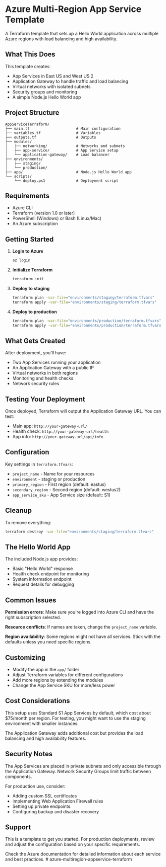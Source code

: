 
# Azure Multi-Region App Service Template

A Terraform template that sets up a Hello World application across multiple Azure regions with load balancing and high availability.

## What This Does

This template creates:

- App Services in East US and West US 2
- Application Gateway to handle traffic and load balancing
- Virtual networks with isolated subnets
- Security groups and monitoring
- A simple Node.js Hello World app

## Project Structure

```text
AppServiceTerraform/
├── main.tf                     # Main configuration
├── variables.tf                # Variables
├── outputs.tf                  # Outputs
├── modules/
│   ├── networking/             # Networks and subnets
│   ├── app-service/            # App Service setup
│   └── application-gateway/    # Load balancer
├── environments/
│   ├── staging/
│   └── production/
├── app/                        # Node.js Hello World app
└── scripts/
    └── deploy.ps1              # Deployment script
```

## Requirements

- Azure CLI
- Terraform (version 1.0 or later)
- PowerShell (Windows) or Bash (Linux/Mac)
- An Azure subscription

## Getting Started

1. **Login to Azure**

   ```bash
   az login
   ```

2. **Initialize Terraform**

   ```bash
   terraform init
   ```

3. **Deploy to staging**

   ```bash
   terraform plan -var-file="environments/staging/terraform.tfvars"
   terraform apply -var-file="environments/staging/terraform.tfvars"
   ```

4. **Deploy to production**

   ```bash
   terraform plan -var-file="environments/production/terraform.tfvars"
   terraform apply -var-file="environments/production/terraform.tfvars"
   ```

## What Gets Created

After deployment, you'll have:

- Two App Services running your application
- An Application Gateway with a public IP
- Virtual networks in both regions
- Monitoring and health checks
- Network security rules

## Testing Your Deployment

Once deployed, Terraform will output the Application Gateway URL. You can test:

- Main app: `http://your-gateway-url/`
- Health check: `http://your-gateway-url/health`
- App info: `http://your-gateway-url/api/info`

## Configuration

Key settings in `terraform.tfvars`:

- `project_name` - Name for your resources
- `environment` - staging or production
- `primary_region` - First region (default: eastus)
- `secondary_region` - Second region (default: westus2)
- `app_service_sku` - App Service size (default: S1)

## Cleanup

To remove everything:

```bash
terraform destroy -var-file="environments/staging/terraform.tfvars"
```

## The Hello World App

The included Node.js app provides:

- Basic "Hello World" response
- Health check endpoint for monitoring
- System information endpoint
- Request details for debugging

## Common Issues

**Permission errors**: Make sure you're logged into Azure CLI and have the right subscription selected.

**Resource conflicts**: If names are taken, change the `project_name` variable.

**Region availability**: Some regions might not have all services. Stick with the defaults unless you need specific regions.

## Customizing

- Modify the app in the `app/` folder
- Adjust Terraform variables for different configurations
- Add more regions by extending the modules
- Change the App Service SKU for more/less power

## Cost Considerations

This setup uses Standard S1 App Services by default, which cost about $75/month per region. For testing, you might want to use the staging environment with smaller instances.

The Application Gateway adds additional cost but provides the load balancing and high availability features.

## Security Notes

The App Services are placed in private subnets and only accessible through the Application Gateway. Network Security Groups limit traffic between components.

For production use, consider:

- Adding custom SSL certificates
- Implementing Web Application Firewall rules
- Setting up private endpoints
- Configuring backup and disaster recovery

## Support

This is a template to get you started. For production deployments, review and adjust the configuration based on your specific requirements.

Check the Azure documentation for detailed information about each service and best practices.
#   a z u r e - m u l t i r e g i o n - a p p s e r v i c e - t e r r a f o r m 
 

 
